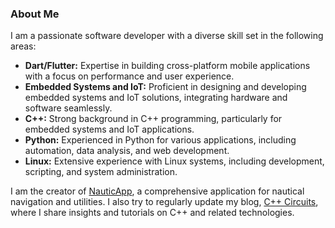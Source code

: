 ### About Me

I am a passionate software developer with a diverse skill set in the following areas:

- **Dart/Flutter:** Expertise in building cross-platform mobile applications with a focus on performance and user experience.
- **Embedded Systems and IoT:** Proficient in designing and developing embedded systems and IoT solutions, integrating hardware and software seamlessly.
- **C++:** Strong background in C++ programming, particularly for embedded systems and IoT applications.
- **Python:** Experienced in Python for various applications, including automation, data analysis, and web development.
- **Linux:** Extensive experience with Linux systems, including development, scripting, and system administration.

I am the creator of [NauticApp](https://nauticapp.github.io/), a comprehensive application for nautical navigation and utilities. I also try to regularly update my blog, [C++ Circuits](https://dcoldeira.github.io/), where I share insights and tutorials on C++ and related technologies.


